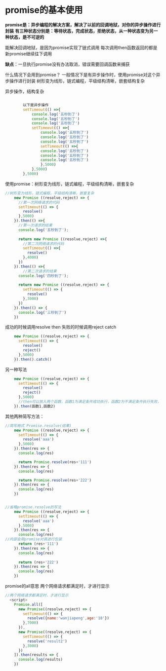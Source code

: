 # promise的基本使用
**promise是：异步编程的解决方案，解决了以前的回调地狱，对你的异步操作进行封装**
**有三种状态分别是：等待状态，完成状态，拒绝状态，从一种状态变为另一种状态，是不可逆的**

能解决回调地狱，是因为promise实现了链式调用
每次调用then函数返回的都是新promise继续往下调用

**缺点**：一旦执行promise没有办法取消，错误需要回调函数来捕获


什么情况下会用到promise？
一般情况下是有异步操作时，使用promise对这个异步操作进行封装
树形变为线形，链式编程，平级结构清晰，嵌套结构复杂

异步操作，结构复杂
```javascript

        以下是异步操作
        setTimeout(() =>{
            console.log('五秒到了')
            console.log('五秒到了')
            console.log('五秒到了')
            setTimeout(() =>{
                console.log('五秒到了')
                console.log('五秒到了')
                console.log('五秒到了')
                setTimeout(() =>{
                console.log('五秒到了')
                console.log('五秒到了')
                console.log('五秒到了')
                },5000)
            },5000)
        },5000)
```

使用promise：树形变为线形，链式编程，平级结构清晰，嵌套复杂
```javascript
//树形变为线形，链式编程，平级结构清晰，嵌套复杂
    new Promise ((resolve,reject) => {
      //第一次网络请求的代码
      setTimeout(() => {
        resolve()
      },5000)
    }).then(() =>{
      //第一次请求的结果
      console.log('五秒到了');
      
      return new Promise ((resolve,reject) =>{
        //第二次网络请求的代码
        setTimeout(() =>{
          resolve()
        },4000)
      })
    }).then(() =>{
        //第二次请求的结果
      console.log('四秒到了');
      
      return new Promise ((resolve,reject) => {
        setTimeout(() => {
          resolve()
        },3000)
      })
    }).then(() => {
      console.log('三秒到了')
    })

```

成功的时候调用resolve   then
失败的时候调用reject      catch

```javascript
    new Promise ((resolve,reject) => {
      setTimeout(() => {
        resolve()
        reject()
      },5000)
    }).then().catch()
```

另一种写法
```javascript
    new Promise ((resolve,reject) => {
      setTimeout(() => {
        resolve()
        reject()
      },5000)
      //then可以放入两个函数，函数1为满足条件成功执行，函数2为不满足条件执行失败，具体如下
    }).then(函数1,函数2)
```

其他两种简写方法：
```javascript
//简写格式 Promise.resolve(结果)
    new Promise ((resolve,reject) => {
      setTimeout(() => {
        resolve('aaa')
      },5000)
    }).then(res => {
      console.log(res)

      return Promise.resolve(res+'111')
    }).then(res => {
      console.log(res)

      return Promise.resolve(res+'222')
    }).then(res => {
      console.log(res)
    })
```

```javascript

//省略promise.resolve的写法
    new Promise ((resolve,reject) => {
      setTimeout(() => {
        resolve('aaa')
      },5000)
    }).then(res => {
      console.log(res)
//内部会用promise对其进行包装
      return (res+'111')
    }).then(res => {
      console.log(res)
      
      return (res+'222')
    }).then(res => {
      console.log(res)
    })
```

promise的all意思
两个网络请求都满足时，才进行显示

```javascript
//两个网络请求都满足时，才进行显示
  <script>
    Promise.all([
      new Promise((resolve,reject) => {
        setTimeout(() => {
          resolve({name:'wanjiapeng',age:'18'})
        },7000)
      }),
      new Promise((resolve,reject) => {
        setTimeout(() => {
          resolve('result2')
        },3000)
      })
    ]).then(results => {
      console.log(results)
    })
```